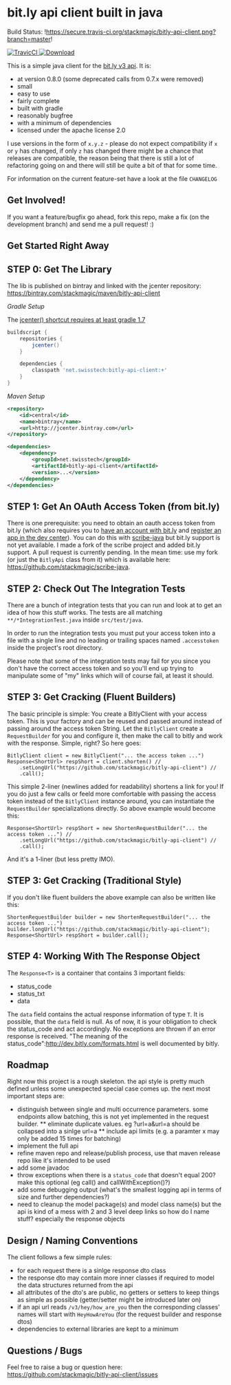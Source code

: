 bit.ly api client built in java
===============================

Build Status: !https://secure.travis-ci.org/stackmagic/bitly-api-client.png?branch=master!

[ ![TravicCI](https://travis-ci.org/stackmagic/bitly-api-client.svg?branch=master) ](https://travis-ci.org/stackmagic/bitly-api-client)
[ ![Download](https://api.bintray.com/packages/stackmagic/maven/bitly-api-client/images/download.svg) ](https://bintray.com/stackmagic/maven/bitly-api-client/_latestVersion)

This is a simple java client for the [bit.ly v3 api](http://dev.bitly.com/api.html). It is:

* at version 0.8.0 (some deprecated calls from 0.7.x were removed)
* small
* easy to use
* fairly complete
* built with gradle
* reasonably bugfree
* with a minimum of dependencies
* licensed under the apache license 2.0

I use versions in the form of `x.y.z` - please do not expect compatibility if `x` or `y` has changed, if only `z` has changed there might be a chance that releases are compatible, the reason being that there is still a lot of refactoring going on and there will still be quite a bit of that for some time.

For information on the current feature-set have a look at the file `CHANGELOG`

Get Involved!
-------------

If you want a feature/bugfix go ahead, fork this repo, make a fix (on the development branch) and send me a pull request! :)

Get Started Right Away
----------------------

STEP 0: Get The Library
----------------------

The lib is published on bintray and linked with the jcenter repository:
https://bintray.com/stackmagic/maven/bitly-api-client

*Gradle Setup*

The [jcenter() shortcut requires at least gradle 1.7](http://www.gradle.org/docs/1.7/release-notes#jcenter-repository-support)

```groovy
buildscript {
    repositories {
        jcenter()
    }

    dependencies {
        classpath 'net.swisstech:bitly-api-client:+'
    }
}
```

*Maven Setup*

```xml
<repository>
    <id>central</id>
    <name>bintray</name>
    <url>http://jcenter.bintray.com</url>
</repository>

<dependencies>
    <dependency>
        <groupId>net.swisstech</groupId>
        <artifactId>bitly-api-client</artifactId>
        <version>...</version>
    </dependency>
</dependencies>
```

STEP 1: Get An OAuth Access Token (from bit.ly)
-----------------------------------------------

There is one prerequisite: you need to obtain an oauth access token from bit.ly (which also requires you to [have an account with bit.ly](https://bitly.com/a/sign_up) and [register an app in the dev center](http://bitly.com/a/settings/advanced)). You can do this with [scribe-java](https://github.com/fernandezpablo85/scribe-java) but bit.ly support is not yet available. I made a fork of the scribe project and added bit.ly support. A pull request is currently pending. In the mean time: use my fork (or just the `BitlyApi` class from it) which is available here: https://github.com/stackmagic/scribe-java.

STEP 2: Check Out The Integration Tests
---------------------------------------

There are a bunch of integration tests that you can run and look at to get an idea of how this stuff works. The tests are all matching `**/*IntegrationTest.java` inside `src/test/java`.

In order to run the integration tests you must put your access token into a file with a single line and no leading or trailing spaces named `.accesstoken` inside the project's root directory.

Please note that some of the integration tests may fail for you since you don't have the correct access token and so you'll end up trying to manipulate some of "my" links which will of course fail, at least it should.

STEP 3: Get Cracking (Fluent Builders)
--------------------------------------

The basic principle is simple: You create a BitlyClient with your access token. This is your factory and can be reused and passed around instead of passing around the access token String. Let the `BitlyClient` create a `RequestBuilder` for you and configure it, then make the call to bitly and work with the response. Simple, right? So here goes:

```
BitlyClient client = new BitlyClient("... the access token ...")
Response<ShortUrl> respShort = client.shorten() //
    .setLongUrl("https://github.com/stackmagic/bitly-api-client") //
    .call();
```

This simple 2-liner (newlines added for readability) shortens a link for you! If you do just a few calls or feeld more comfortable with passing the access token instead of the `BitlyClient` instance around, you can instantiate the `RequestBuilder` specializations directly. So above example would become this:

```
Response<ShortUrl> respShort = new ShortenRequestBuilder("... the access token ...") //
    .setLongUrl("https://github.com/stackmagic/bitly-api-client") //
    .call();
```

And it's a 1-liner (but less pretty IMO).

STEP 3: Get Cracking (Traditional Style)
----------------------------------------

If you don't like fluent builders the above example can also be written like this:

```
ShortenRequestBuilder builder = new ShortenRequestBuilder("... the access token ...")
builder.longUrl("https://github.com/stackmagic/bitly-api-client");
Response<ShortUrl> respShort = builder.call();
```

STEP 4: Working With The Response Object
----------------------------------------

The `Response<T>` is a container that contains 3 important fields:

* status_code
* status_txt
* data

The `data` field contains the actual response information of type `T`. It is possible, that the `data` field is null. As of now, it is your obligation to check the status_code and act accordingly. No exceptions are thrown if an error response is received. "The meaning of the status_code":http://dev.bitly.com/formats.html is well documented by bitly.

Roadmap
-------

Right now this project is a rough skeleton. the api style is pretty much defined unless some unexpected special case comes up. the next most important steps are:

* distinguish between single and multi occurrence parameters. some endpoints allow batching, this is not yet implemented in the request builder.
** eliminate duplicate values. eg ?url=a&url=a should be collapsed into a sinlge url=a
** include api limits (e.g. a paramter x may only be added 15 times for batching)
* implement the full api
* refine maven repo and release/publish process, use that maven release repo like it's intended to be used
* add some javadoc
* throw exceptions when there is a `status_code` that doesn't equal 200? make this optional (eg call() and callWithException()?)
* add some debugging output (what's the smallest logging api in terms of size and further dependencies?)
* need to cleanup the model package(s) and model class name(s) but the api is kind of a mess with 2 and 3 level deep links so how do I name stuff? especially the response objects

Design / Naming Conventions
---------------------------

The client follows a few simple rules:

* for each request there is a sinlge response dto class
* the response dto may contain more inner classes if required to model the data structures returned from the api
* all attributes of the dto's are public, no getters or setters to keep things as simple as possible (getter/setter might be introduced later on)
* if an api url reads `/v3/hey/how_are_you` then the corresponding classes' names will start with `HeyHowAreYou` (for the request builder and response dtos)
* dependencies to external libraries are kept to a minimum

Questions / Bugs
----------------

Feel free to raise a bug or question here: https://github.com/stackmagic/bitly-api-client/issues
